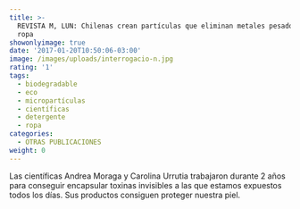 ```yaml
---
title: >-
  REVISTA M, LUN: Chilenas crean partículas que eliminan metales pesados de la
  ropa
showonlyimage: true
date: '2017-01-20T10:50:06-03:00'
image: /images/uploads/interrogacio-n.jpg
rating: '1'
tags:
  - biodegradable
  - eco
  - micropartículas
  - científicas
  - detergente
  - ropa
categories:
  - OTRAS PUBLICACIONES
weight: 0
---
```

Las científicas Andrea Moraga y Carolina Urrutia trabajaron durante 2 años para conseguir encapsular toxinas invisibles a las que estamos expuestos todos los días. Sus productos consiguen proteger nuestra piel.
